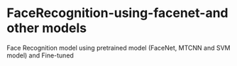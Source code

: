 # FaceRecognition-using-facenet-and other models 
Face Recognition model using pretrained model (FaceNet, MTCNN and SVM model) and Fine-tuned

